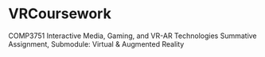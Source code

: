 # VRCoursework

COMP3751 Interactive Media, Gaming, and VR-AR Technologies Summative Assignment, Submodule: Virtual &amp; Augmented Reality
